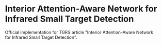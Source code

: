 # Interior Attention-Aware Network for Infrared Small Target Detection
Official implementation for TGRS article "Interior Attention-Aware Network for Infrared Small Target Detection".
